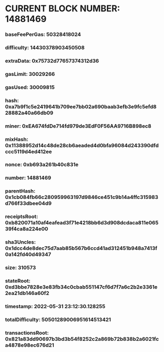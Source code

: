 # CURRENT BLOCK NUMBER: 14881469

### baseFeePerGas: 50328418024
### difficulty: 14430378903450508
### extraData: 0x75732d77657374312d36
### gasLimit: 30029266
### gasUsed: 30009815
### hash: 0xa7b9f1c5e2419641b709ee7bb02a690baab3efb3e9fc5efd828882a40a66db09
### miner: 0xEA674fdDe714fd979de3EdF0F56AA9716B898ec8
### mixHash: 0x11388952d14c48de28cb6aeaded4d0bfa96084d243390dfdccc5119d4ed412ee
### nonce: 0xb693a261b40c831e
### number: 14881469
### parentHash: 0x1cb084fb66c280959963197d9846ce451c9b14a4ffc315983d766f33dbee04d9
### receiptsRoot: 0xb820071a10af4eafead3f71e4218bb6d3d908dcdaca811e06539f4ca8a224e00
### sha3Uncles: 0x1dcc4de8dec75d7aab85b567b6ccd41ad312451b948a7413f0a142fd40d49347
### size: 310573
### stateRoot: 0xd3bbe7828e3e83fb34c0cbab551147cf6d7f7a6c2b2e3361e2ea21db146a60f2
### timestamp: 2022-05-31 23:12:30.128255
### totalDifficulty: 50501289006951614513421
### transactionsRoot: 0x821a83dd90697b3bd3b54f8252c2a869b72b838b2a6021fca4878e98ec676d21
